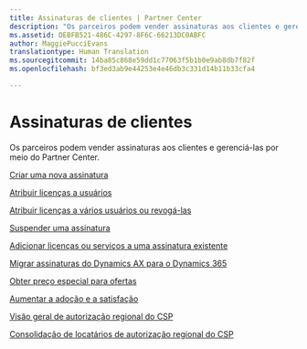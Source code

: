 ```yaml
---
title: Assinaturas de clientes | Partner Center
description: "Os parceiros podem vender assinaturas aos clientes e gerenciá-las por meio do Partner Center."
ms.assetid: DEBFB521-486C-4297-8F6C-66213DC0ABFC
author: MaggiePucciEvans
translationtype: Human Translation
ms.sourcegitcommit: 14ba85c868e59dd1c77063f5b1b0e9ab8db7f82f
ms.openlocfilehash: bf3ed3ab9e44253e4e46db3c331d14b11b33cfa4

---
```


# Assinaturas de clientes


Os parceiros podem vender assinaturas aos clientes e gerenciá-las por meio do Partner Center.

[Criar uma nova assinatura](create-a-new-subscription.md)

[Atribuir licenças a usuários](assign-licenses-to-users.md)

[Atribuir licenças a vários usuários ou revogá-las](bulk-license-provisioning-for-multiple-users.md)

[Suspender uma assinatura](suspend-a-subscription.md)

[Adicionar licenças ou serviços a uma assinatura existente](add-licenses-or-services-to-an-existing-subscription.md)

[Migrar assinaturas do Dynamics AX para o Dynamics 365](manual-subscription-migration.md)

[Obter preço especial para ofertas](get-special-pricing-for-offers.md)

[Aumentar a adoção e a satisfação](increasing-adoption-and-satisfaction.md)

[Visão geral de autorização regional do CSP](regional-authorization-overview.md)

[Consolidação de locatários de autorização regional do CSP](csp-regional-authorization-tenant-consolidation.md)

 

 






<!--HONumber=Nov16_HO4-->


